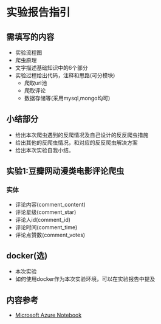 # 实验报告指引

## 需填写的内容
- 实验流程图
- 爬虫原理
- 文字描述基础知识中的6个部分
- 实验过程给出代码，注释和思路(可分模块)
    - 爬取url池
    - 爬取评论
    - 数据存储等(采用mysql,mongo均可)

## 小结部分
- 给出本次爬虫遇到的反爬情况及自己设计的反反爬虫措施
- 给出其他的反爬虫情况，和对应的反反爬虫解决方案
- 给出本次实验自我小结。

## 实验1:豆瓣网动漫类电影评论爬虫

### 实体
- 评论内容(comment_content)
- 评论星级(comment_star)
- 评论人id(comment_id)
- 评论时间(comment_time)
- 评论点赞数(comment_votes)

## docker(选)
- 本次实验
- 如何使用docker作为本次实验环境，可以在实验报告中提及

## 内容参考
- [Microsoft Azure Notebook](https://notebooks.azure.com/JA1LE1/projects/XMUDataScienceAndBigData)

